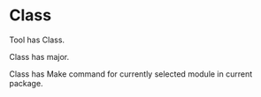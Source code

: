 # Class

Tool has Class.

Class has major.

Class has Make command for currently selected module in current package.